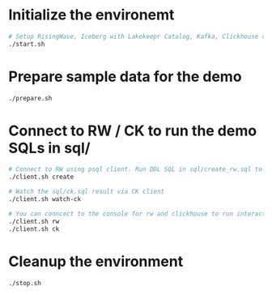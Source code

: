 # Initialize the environemt
```bash
# Setup RisingWave, Iceberg with Lakekeepr Catalog, Kafka, Clickhouse via docker compose
./start.sh
```

# Prepare sample data for the demo
```bash
./prepare.sh
```

# Connect to RW / CK to run the demo SQLs in sql/
```bash
# Connect to RW using psql client. Run DDL SQL in sql/create_rw.sql to build the pipeline
./client.sh create

# Watch the sql/ck.sql result via CK client
./client.sh watch-ck

# You can conncect to the console for rw and clickhouse to run interactive SQL queries using the following scripts
./client.sh rw
./client.sh ck
```

# Cleanup the environment
```bash
./stop.sh
```